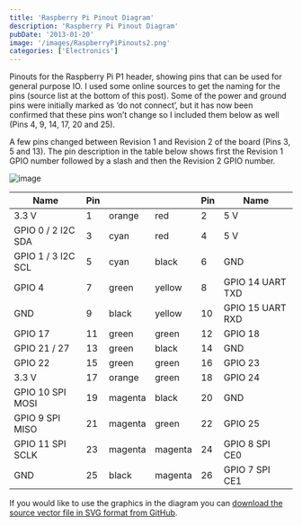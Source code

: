 ```yaml
---
title: 'Raspberry Pi Pinout Diagram'
description: 'Raspberry Pi Pinout Diagram'
pubDate: '2013-01-20'
image: '/images/RaspberryPiPinouts2.png'
categories: ['Electronics']
---
```


Pinouts for the Raspberry Pi P1 header, showing pins that can be used
for general purpose IO. I used some online sources to get the naming for
the pins (source list at the bottom of this post). Some of the power and
ground pins were initially marked as ‘do not connect’, but it has now
been confirmed that these pins won’t change so I included them below as
well (Pins 4, 9, 14, 17, 20 and 25).

A few pins changed between Revision 1 and Revision 2 of the board (Pins
3, 5 and 13). The pin description in the table below shows first the
Revision 1 GPIO number followed by a slash and then the Revision 2 GPIO
number.

![image](/images/RaspberryPiPinouts2.png)

| Name               | Pin |         |         | Pin | Name             |
|--------------------|-----|---------|---------|-----|------------------|
| 3.3 V              | 1   | orange  | red     | 2   | 5 V              |
| GPIO 0 / 2 I2C SDA | 3   | cyan    | red     | 4   | 5 V              |
| GPIO 1 / 3 I2C SCL | 5   | cyan    | black   | 6   | GND              |
| GPIO 4             | 7   | green   | yellow  | 8   | GPIO 14 UART TXD |
| GND                | 9   | black   | yellow  | 10  | GPIO 15 UART RXD |
| GPIO 17            | 11  | green   | green   | 12  | GPIO 18          |
| GPIO 21 / 27       | 13  | green   | black   | 14  | GND              |
| GPIO 22            | 15  | green   | green   | 16  | GPIO 23          |
| 3.3 V              | 17  | orange  | green   | 18  | GPIO 24          |
| GPIO 10 SPI MOSI   | 19  | magenta | black   | 20  | GND              |
| GPIO 9 SPI MISO    | 21  | magenta | green   | 22  | GPIO 25          |
| GPIO 11 SPI SCLK   | 23  | magenta | magenta | 24  | GPIO 8 SPI CE0   |
| GND                | 25  | black   | magenta | 26  | GPIO 7 SPI CE1   |

If you would like to use the graphics in the diagram you can [download
the source vector file in SVG format from
GitHub](https://github.com/andremiller/rpi-pinout-diagram).

